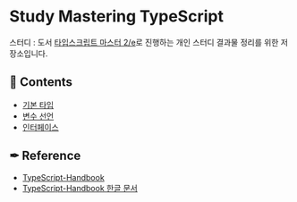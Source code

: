 # Study Mastering TypeScript

스터디 : 도서 [타입스크립트 마스터 2/e](https://www.aladin.co.kr/shop/wproduct.aspx?ItemId=137874197)로 진행하는 개인 스터디 결과물 정리를 위한 저장소입니다.

## 📝 Contents

-   [기본 타입](basicTypes/README.md)
-   [변수 선언](variableDeclarations/README.md)
-   [인터페이스](interfaces/README.md)

####

## ✒ Reference

-   [TypeScript-Handbook](https://www.typescriptlang.org/docs/handbook/basic-types.html)
-   [TypeScript-Handbook 한글 문서](https://typescript-kr.github.io/)
